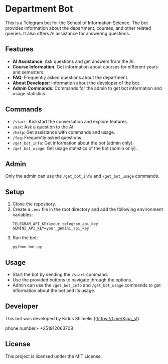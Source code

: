 # Department Bot

This is a Telegram bot for the School of Information Science. The bot provides information about the department, courses, and other related queries. It also offers AI assistance for answering questions.

## Features

- **AI Assistance**: Ask questions and get answers from the AI.
- **Course Information**: Get information about courses for different years and semesters.
- **FAQ**: Frequently asked questions about the department.
- **About Developer**: Information about the developer of the bot.
- **Admin Commands**: Commands for the admin to get bot information and usage statistics.

## Commands

- `/start`: Kickstart the conversation and explore features.
- `/ask`: Ask a question to the AI.
- `/help`: Get assistance with commands and usage.
- `/faq`: Frequently asked questions.
- `/get_bot_info`: Get information about the bot (admin only).
- `/get_bot_usage`: Get usage statistics of the bot (admin only).

## Admin

Only the admin can use the `/get_bot_info` and `/get_bot_usage` commands.

## Setup

1. Clone the repository.
2. Create a `.env` file in the root directory and add the following environment variables:
    ```
    TELEGRAM_API_KEY=your_telegram_api_key
    GEMINI_API_KEY=your_gemini_api_key
    ```
3. Run the bot:
    ```
    python bot.py
    ```

## Usage

- Start the bot by sending the `/start` command.
- Use the provided buttons to navigate through the options.
- Admin can use the `/get_bot_info` and `/get_bot_usage` commands to get information about the bot and its usage.

## Developer

This bot was developed by Kidus Shimelis ((https://t.me/Kipa_s)).

phone number:- +251912063708

## License

This project is licensed under the MIT License.
